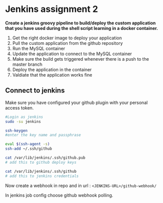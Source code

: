 # Jenkins assignment 2

**Create a jenkins groovy pipeline to build/deploy the custom application that you have used during the shell script learning in a docker container.**

1. Get the right docker image to deploy your application 
2. Pull the custom application from the github repository 
3. Run the MySQL container 
4. Update the application to connect to the MySQL container 
5. Make sure the build gets triggered whenever there is a push to the master branch 
6. Deploy the application in the container 
7. Valdiate that the application works fine 


## Connect to jenkins

Make sure you have configured your github plugin with your personal access token.

```sh
#Login as jenkins
sudo -su jenkins

ssh-keygen
#enter the key name and passphrase 

eval $(ssh-agent -s)
ssh-add ~/.ssh/github

cat /var/lib/jenkins/.ssh/github.pub 
# add this to github deploy keys

cat /var/lib/jenkins/.ssh/github
# add this to jenkins credentials
```
Now create a webhook in repo and in url : `<JENKINS-URL>/github-webhook/`

In jenkins job config choose github webhook polling.

